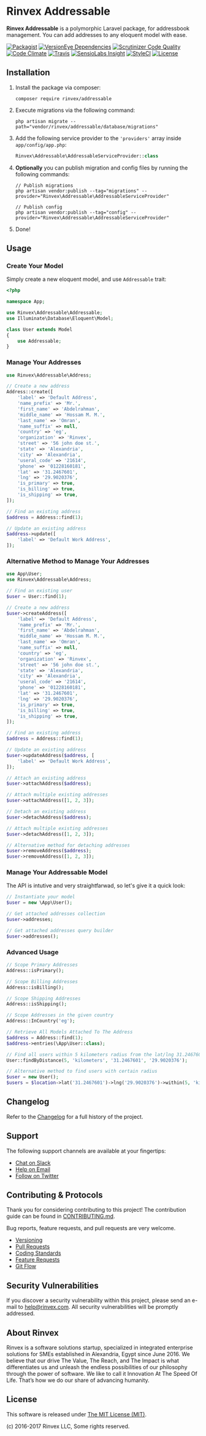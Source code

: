 # Rinvex Addressable

**Rinvex Addressable** is a polymorphic Laravel package, for addressbook management. You can add addresses to any eloquent model with ease.

[![Packagist](https://img.shields.io/packagist/v/rinvex/addressable.svg?label=Packagist&style=flat-square)](https://packagist.org/packages/rinvex/addressable)
[![VersionEye Dependencies](https://img.shields.io/versioneye/d/php/rinvex:addressable.svg?label=Dependencies&style=flat-square)](https://www.versioneye.com/php/rinvex:addressable/)
[![Scrutinizer Code Quality](https://img.shields.io/scrutinizer/g/rinvex/addressable.svg?label=Scrutinizer&style=flat-square)](https://scrutinizer-ci.com/g/rinvex/addressable/)
[![Code Climate](https://img.shields.io/codeclimate/github/rinvex/addressable.svg?label=CodeClimate&style=flat-square)](https://codeclimate.com/github/rinvex/addressable)
[![Travis](https://img.shields.io/travis/rinvex/addressable.svg?label=TravisCI&style=flat-square)](https://travis-ci.org/rinvex/addressable)
[![SensioLabs Insight](https://img.shields.io/sensiolabs/i/8a185d9d-f23a-4782-b71c-aa35ee74d385.svg?label=SensioLabs&style=flat-square)](https://insight.sensiolabs.com/projects/8a185d9d-f23a-4782-b71c-aa35ee74d385)
[![StyleCI](https://styleci.io/repos/87485079/shield)](https://styleci.io/repos/87485079)
[![License](https://img.shields.io/packagist/l/rinvex/addressable.svg?label=License&style=flat-square)](https://github.com/rinvex/addressable/blob/develop/LICENSE)


## Installation

1. Install the package via composer:
    ```shell
    composer require rinvex/addressable
    ```

2. Execute migrations via the following command:
    ```
    php artisan migrate --path="vendor/rinvex/addressable/database/migrations"
    ```

3. Add the following service provider to the `'providers'` array inside `app/config/app.php`:
    ```php
    Rinvex\Addressable\AddressableServiceProvider::class
    ```

4. **Optionally** you can publish migration and config files by running the following commands:
    ```shell
    // Publish migrations
    php artisan vendor:publish --tag="migrations" --provider="Rinvex\Addressable\AddressableServiceProvider"

    // Publish config
    php artisan vendor:publish --tag="config" --provider="Rinvex\Addressable\AddressableServiceProvider"
    ```

5. Done!


## Usage

### Create Your Model

Simply create a new eloquent model, and use `Addressable` trait:
``` php
<?php

namespace App;

use Rinvex\Addressable\Addressable;
use Illuminate\Database\Eloquent\Model;

class User extends Model
{
    use Addressable;
}
```

### Manage Your Addresses

```php
use Rinvex\Addressable\Address;

// Create a new address
Address::create([
    'label' => 'Default Address',
    'name_prefix' => 'Mr.',
    'first_name' => 'Abdelrahman',
    'middle_name' => 'Hossam M. M.',
    'last_name' => 'Omran',
    'name_suffix' => null,
    'country' => 'eg',
    'organization' => 'Rinvex',
    'street' => '56 john doe st.',
    'state' => 'Alexandria',
    'city' => 'Alexandria',
    'useral_code' => '21614',
    'phone' => '01228160181',
    'lat' => '31.2467601',
    'lng' => '29.9020376',
    'is_primary' => true,
    'is_billing' => true,
    'is_shipping' => true,
]);

// Find an existing address
$address = Address::find(1);

// Update an existing address
$address->update([
    'label' => 'Default Work Address',
]);
```

### Alternative Method to Manage Your Addresses

```php
use App\User;
use Rinvex\Addressable\Address;

// Find an existing user
$user = User::find(1);

// Create a new address
$user->createAddress([
    'label' => 'Default Address',
    'name_prefix' => 'Mr.',
    'first_name' => 'Abdelrahman',
    'middle_name' => 'Hossam M. M.',
    'last_name' => 'Omran',
    'name_suffix' => null,
    'country' => 'eg',
    'organization' => 'Rinvex',
    'street' => '56 john doe st.',
    'state' => 'Alexandria',
    'city' => 'Alexandria',
    'useral_code' => '21614',
    'phone' => '01228160181',
    'lat' => '31.2467601',
    'lng' => '29.9020376',
    'is_primary' => true,
    'is_billing' => true,
    'is_shipping' => true,
]);

// Find an existing address
$address = Address::find(1);

// Update an existing address
$user->updateAddress($address, [
    'label' => 'Default Work Address',
]);

// Attach an existing address
$user->attachAddress($address);

// Attach multiple existing addresses
$user->attachAddress([1, 2, 3]);

// Detach an existing address
$user->detachAddress($address);

// Attach multiple existing addresses
$user->detachAddress([1, 2, 3]);

// Alternative method for detaching addresses
$user->removeAddress($address);
$user->removeAddress([1, 2, 3]);
```

### Manage Your Addressable Model

The API is intutive and very straightfarwad, so let's give it a quick look:
```php
// Instantiate your model
$user = new \App\User();

// Get attached addresses collection
$user->addresses;

// Get attached addresses query builder
$user->addresses();
```

### Advanced Usage

```php
// Scope Primary Addresses
Address::isPrimary();

// Scope Billing Addresses
Address::isBilling();

// Scope Shipping Addresses
Address::isShipping();

// Scope Addresses in the given country
Address::InCountry('eg');

// Retrieve All Models Attached To The Address
$address = Address::find(1);
$address->entries(\App\User::class);

// Find all users within 5 kilometers radius from the lat/lng 31.2467601/29.9020376
User::findByDistance(5, 'kilometers', '31.2467601', '29.9020376');

// Alternative method to find users with certain radius
$user = new User();
$users = $location->lat('31.2467601')->lng('29.9020376')->within(5, 'kilometers')->get();
```


## Changelog

Refer to the [Changelog](CHANGELOG.md) for a full history of the project.


## Support

The following support channels are available at your fingertips:

- [Chat on Slack](http://chat.rinvex.com)
- [Help on Email](mailto:help@rinvex.com)
- [Follow on Twitter](https://twitter.com/rinvex)


## Contributing & Protocols

Thank you for considering contributing to this project! The contribution guide can be found in [CONTRIBUTING.md](CONTRIBUTING.md).

Bug reports, feature requests, and pull requests are very welcome.

- [Versioning](CONTRIBUTING.md#versioning)
- [Pull Requests](CONTRIBUTING.md#pull-requests)
- [Coding Standards](CONTRIBUTING.md#coding-standards)
- [Feature Requests](CONTRIBUTING.md#feature-requests)
- [Git Flow](CONTRIBUTING.md#git-flow)


## Security Vulnerabilities

If you discover a security vulnerability within this project, please send an e-mail to [help@rinvex.com](help@rinvex.com). All security vulnerabilities will be promptly addressed.


## About Rinvex

Rinvex is a software solutions startup, specialized in integrated enterprise solutions for SMEs established in Alexandria, Egypt since June 2016. We believe that our drive The Value, The Reach, and The Impact is what differentiates us and unleash the endless possibilities of our philosophy through the power of software. We like to call it Innovation At The Speed Of Life. That’s how we do our share of advancing humanity.


## License

This software is released under [The MIT License (MIT)](LICENSE).

(c) 2016-2017 Rinvex LLC, Some rights reserved.

